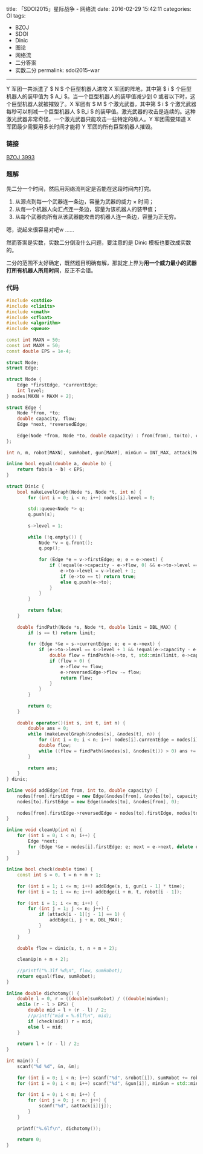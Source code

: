 title: 「SDOI2015」星际战争 - 网络流
date: 2016-02-29 15:42:11
categories: OI
tags:
  - BZOJ
  - SDOI
  - Dinic
  - 图论
  - 网络流
  - 二分答案
  - 实数二分
permalink: sdoi2015-war
---

Y 军团一共派遣了 $ N $ 个巨型机器人进攻 X 军团的阵地，其中第 $ i $ 个巨型机器人的装甲值为 $ A_i $。当一个巨型机器人的装甲值减少到 0 或者以下时，这个巨型机器人就被摧毁了。X 军团有 $ M $ 个激光武器，其中第 $ i $ 个激光武器每秒可以削减一个巨型机器人 $ B_i $ 的装甲值。激光武器的攻击是连续的。这种激光武器非常奇怪，一个激光武器只能攻击一些特定的敌人。Y 军团需要知道 X 军团最少需要用多长时间才能将 Y 军团的所有巨型机器人摧毁。

<!-- more -->

### 链接
[BZOJ 3993](http://www.lydsy.com/JudgeOnline/problem.php?id=3993)

### 题解
先二分一个时间，然后用网络流判定是否能在这段时间内打完。

1. 从源点到每一个武器连一条边，容量为武器的威力 × 时间；
2. 从每一个机器人向汇点连一条边，容量为该机器人的装甲值；
3. 从每个武器向所有从该武器能攻击的机器人连一条边，容量为正无穷。

嗯，说起来很容易对吧w ……

然而答案是实数，实数二分倒没什么问题，要注意的是 Dinic 模板也要改成实数的。

二分的范围不太好确定，既然题目明确有解，那就定上界为**用一个威力最小的武器打所有机器人所用时间**，反正不会错。

### 代码
```cpp
#include <cstdio>
#include <climits>
#include <cmath>
#include <cfloat>
#include <algorithm>
#include <queue>
 
const int MAXN = 50;
const int MAXM = 50;
const double EPS = 1e-4;
 
struct Node;
struct Edge;
 
struct Node {
	Edge *firstEdge, *currentEdge;
	int level;
} nodes[MAXN + MAXM + 2];
 
struct Edge {
	Node *from, *to;
	double capacity, flow;
	Edge *next, *reversedEdge;
 
	Edge(Node *from, Node *to, double capacity) : from(from), to(to), capacity(capacity), flow(0), next(from->firstEdge) {}
};
 
int n, m, robot[MAXN], sumRobot, gun[MAXM], minGun = INT_MAX, attack[MAXM][MAXN];
 
inline bool equal(double a, double b) {
	return fabs(a - b) < EPS;
}
 
struct Dinic {
	bool makeLevelGraph(Node *s, Node *t, int n) {
		for (int i = 0; i < n; i++) nodes[i].level = 0;
 
		std::queue<Node *> q;
		q.push(s);
 
		s->level = 1;
		 
		while (!q.empty()) {
			Node *v = q.front();
			q.pop();
 
			for (Edge *e = v->firstEdge; e; e = e->next) {
				if (!equal(e->capacity - e->flow, 0) && e->to->level == 0) {
					e->to->level = v->level + 1;
					if (e->to == t) return true;
					else q.push(e->to);
				}
			}
		}
 
		return false;
	}
 
	double findPath(Node *s, Node *t, double limit = DBL_MAX) {
		if (s == t) return limit;
 
		for (Edge *&e = s->currentEdge; e; e = e->next) {
			if (e->to->level == s->level + 1 && !equal(e->capacity - e->flow, 0)) {
				double flow = findPath(e->to, t, std::min(limit, e->capacity - e->flow));
				if (flow > 0) {
					e->flow += flow;
					e->reversedEdge->flow -= flow;
					return flow;
				}
			}
		}
 
		return 0;
	}
 
	double operator()(int s, int t, int n) {
		double ans = 0;
		while (makeLevelGraph(&nodes[s], &nodes[t], n)) {
			for (int i = 0; i < n; i++) nodes[i].currentEdge = nodes[i].firstEdge;
			double flow;
			while ((flow = findPath(&nodes[s], &nodes[t])) > 0) ans += flow;
		}
 
		return ans;
	}
} dinic;
 
inline void addEdge(int from, int to, double capacity) {
	nodes[from].firstEdge = new Edge(&nodes[from], &nodes[to], capacity);
	nodes[to].firstEdge = new Edge(&nodes[to], &nodes[from], 0);
 
	nodes[from].firstEdge->reversedEdge = nodes[to].firstEdge, nodes[to].firstEdge->reversedEdge = nodes[from].firstEdge;
}
 
inline void cleanUp(int n) {
	for (int i = 0; i < n; i++) {
		Edge *next;
		for (Edge *&e = nodes[i].firstEdge; e; next = e->next, delete e, e = next);
	}
}
 
inline bool check(double time) {
	const int s = 0, t = n + m + 1;
 
	for (int i = 1; i <= m; i++) addEdge(s, i, gun[i - 1] * time);
	for (int i = 1; i <= n; i++) addEdge(i + m, t, robot[i - 1]);
 
	for (int i = 1; i <= m; i++) {
		for (int j = 1; j <= n; j++) {
			if (attack[i - 1][j - 1] == 1) {
				addEdge(i, j + m, DBL_MAX);
			}
		}
	}
 
	double flow = dinic(s, t, n + m + 2);
 
	cleanUp(n + m + 2);
 
	//printf("%.3lf %d\n", flow, sumRobot);
	return equal(flow, sumRobot);
}
 
inline double dichotomy() {
	double l = 0, r = ((double)sumRobot) / ((double)minGun);
	while (r - l > EPS) {
		double mid = l + (r - l) / 2;
		//printf("mid = %.6lf\n", mid);
		if (check(mid)) r = mid;
		else l = mid;
	}
 
	return l + (r - l) / 2;
}
 
int main() {
	scanf("%d %d", &n, &m);
 
	for (int i = 0; i < n; i++) scanf("%d", &robot[i]), sumRobot += robot[i];
	for (int i = 0; i < m; i++) scanf("%d", &gun[i]), minGun = std::min(minGun, gun[i]);
 
	for (int i = 0; i < m; i++) {
		for (int j = 0; j < n; j++) {
			scanf("%d", &attack[i][j]);
		}
	}
 
	printf("%.6lf\n", dichotomy());
 
	return 0;
}
```
